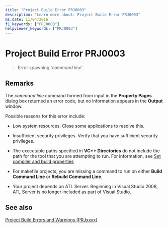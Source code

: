```yaml
---
title: "Project Build Error PRJ0003"
description: "Learn more about: Project Build Error PRJ0003"
ms.date: 11/04/2016
f1_keywords: ["PRJ0003"]
helpviewer_keywords: ["PRJ0003"]
---
```

# Project Build Error PRJ0003

> Error spawning '*command line*'.

## Remarks

The *command line* command formed from input in the **Property Pages** dialog box returned an error code, but no information appears in the **Output** window.

Possible reasons for this error include:

- Low system resources. Close some applications to resolve this.

- Insufficient security privileges. Verify that you have sufficient security privileges.

- The executable paths specified in **VC++ Directories** do not include the path for the tool that you are attempting to run. For information, see [Set compiler and build properties](../../build/working-with-project-properties.md)

- For makefile projects, you are missing a command to run on either **Build Command Line** or **Rebuild Command Line**.

- Your project depends on ATL Server. Beginning in Visual Studio 2008, ATL Server is no longer included as part of Visual Studio.

## See also

[Project Build Errors and Warnings (PRJxxxx)](../../error-messages/tool-errors/project-build-errors-and-warnings-prjxxxx.md)
